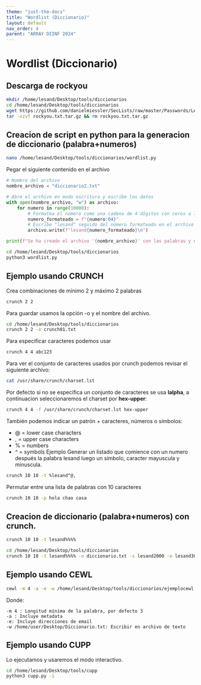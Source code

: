 ```yaml
---
theme: "just-the-docs"
title: "Wordlist (Diccionario)"
layout: default
nav_order: 4
parent: "ARRAY DIINF 2024"
---
```

# Wordlist (Diccionario)
## Descarga de rockyou
```bash
mkdir /home/lesand/Desktop/tools/diccionarios
cd /home/lesand/Desktop/tools/diccionarios
wget https://github.com/danielmiessler/SecLists/raw/master/Passwords/Leaked-Databases/rockyou.txt.tar.gz
tar -xzvf rockyou.txt.tar.gz && rm rockyou.txt.tar.gz
```

## Creacion de script en python para la generacion de diccionario (palabra+numeros)
```bash
nano /home/lesand/Desktop/tools/diccionarios/wordlist.py
```
Pegar el siguiente contenido en el archivo
```python
# Nombre del archivo
nombre_archivo = "diccionario2.txt"

# Abre el archivo en modo escritura y escribe los datos
with open(nombre_archivo, "w") as archivo:
    for numero in range(10000):
        # Formatea el número como una cadena de 4 dígitos con ceros a la izquierda
        numero_formateado = f"{numero:04}"
        # Escribe "lesand" seguido del número formateado en el archivo
        archivo.write(f"lesand{numero_formateado}\n")

print(f"Se ha creado el archivo '{nombre_archivo}' con las palabras y números.")
```
```bash
cd /home/lesand/Desktop/tools/diccionarios
python3 wordlist.py  
```

## Ejemplo usando CRUNCH
Crea combinaciones de mínimo 2 y máximo 2 palabras
```bash
crunch 2 2 
```
Para guardar usamos la opción -o y el nombre del archivo.
```bash
cd /home/lesand/Desktop/tools/diccionarios
crunch 2 2 -o crunch01.txt
```
Para especificar caracteres podemos usar
```bash
crunch 4 4 abc123
```
Para ver el conjunto de caracteres usados por crunch podemos revisar el siguiente archivo:
```bash
cat /usr/share/crunch/charset.lst
```
Por defecto si no se especifica un conjunto de caracteres se usa **lalpha**, a continuacion seleccionaremos el charset por **hex-upper**:
```bash
crunch 4 4 -f /usr/share/crunch/charset.lst hex-upper
```
También podemos indicar un patrón + caracteres, números o símbolos:
* @ = lower case characters
* , = upper case characters
* % = numbers
* ^ = symbols
Ejemplo Generar un listado que comience con un numero después la palabra lesand luego un símbolo, caracter mayuscula y minuscula.
```bash
crunch 10 10 -t %lesand^@,
```
Permutar entre una lista de palabras con 10 caracteres
```bash
crunch 10 10 -p hola chao casa
```
## Creacion de diccionario (palabra+numeros) con crunch.
```bash
crunch 10 10 -t lesand%%%%
```
```bash
cd /home/lesand/Desktop/tools/diccionarios
crunch 10 10 -t lesand%%%% -o diccionario.txt -s lesand2000 -e lesand3000
```
## Ejemplo usando CEWL
```bash
cewl -m 4 -a -e -w /home/lesand/Desktop/tools/diccionarios/ejemplocewl.txt https://dpachecocl.github.io
```
Donde:
```
-m 4 : Longitud mínima de la palabra, por defecto 3
-a : Incluye metadata
-e: Incluye direcciones de email
-w /home/user/Desktop/Diccionario.txt: Escribir en archivo de texto
```
## Ejemplo usando CUPP
Lo ejecutamos y usaremos el modo interactivo.
```bash
cd /home/lesand/Desktop/tools/cupp
python3 cupp.py -i 
```
